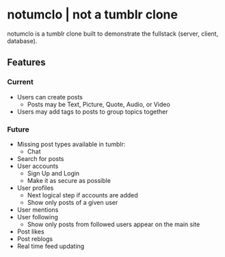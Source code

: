 # notumclo | not a tumblr clone

notumclo is a tumblr clone built to demonstrate the fullstack (server, client,
database).

## Features

### Current

- Users can create posts
  - Posts may be Text, Picture, Quote, Audio, or Video
- Users may add tags to posts to group topics together

### Future

- Missing post types available in tumblr:
  - Chat
- Search for posts
- User accounts
  - Sign Up and Login
  - Make it as secure as possible
- User profiles
  - Next logical step if accounts are added
  - Show only posts of a given user
- User mentions
- User following
  - Show only posts from followed users appear on the main site
- Post likes
- Post reblogs
- Real time feed updating
